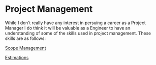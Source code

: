 # Project Management

While I don't really have any interest in persuing a career as a Project Manager I do think it will be valuable as a Engineer to have an understanding of some of the skills used in project management. These skills are as follows:

[Scope Management](scope-management.md)

[Estimations](estimations)
